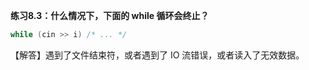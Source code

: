 **练习8.3：什么情况下，下面的 while 循环会终止？**

```cpp
while (cin >> i) /* ... */
```

【解答】遇到了文件结束符，或者遇到了 IO 流错误，或者读入了无效数据。